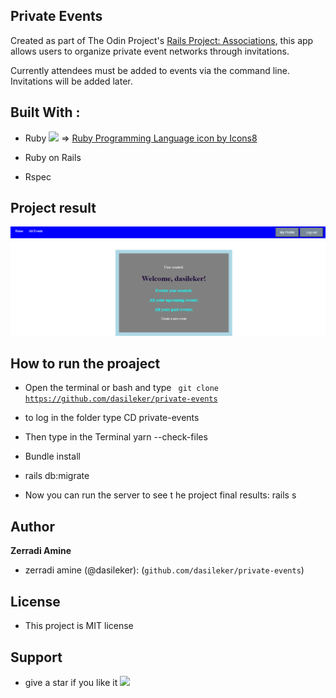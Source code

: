 ## Private Events

Created as part of The Odin Project's [Rails Project: Associations](https://www.theodinproject.com/courses/ruby-on-rails/lessons/associations?ref=lnav), this app allows users to organize private event networks through invitations.

Currently attendees must be added to events via the command line. Invitations will be added later.


## Built With :

- Ruby  <img src="https://img.icons8.com/officexs/16/000000/ruby-programming-language.png"/> => <a href="https://icons8.com/icon/4mBPKZ320Bgr/ruby-programming-language">Ruby Programming Language icon by Icons8</a>

- Ruby on Rails

- Rspec


## Project result

<img src="events.png">


## How to run the proaject

- Open the terminal or bash and type <code> git clone https://github.com/dasileker/private-events</code>

- to log in the folder type CD private-events


- Then type in  the Terminal yarn --check-files


- Bundle install 

- rails db:migrate


- Now you can run the server to see t he project final results: rails s




## Author 


**Zerradi Amine**

- zerradi amine (@dasileker): (<code>github.com/dasileker/private-events</code>)



## License

- This project is MIT license


## Support

- give a star if you like it <img src="https://img.icons8.com/emoji/16/000000/star-emoji.png"/>

